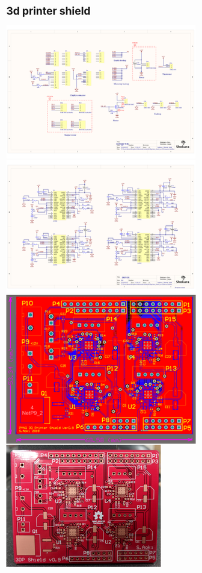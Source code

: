# 3d printer shield


![](image/sch1.png)
![](image/sch2.png)
![](image/pcb.png)
![](image/ordered.png)